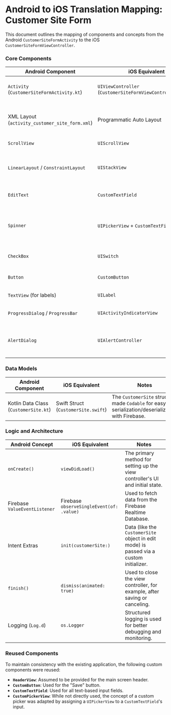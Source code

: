 
# Android to iOS Translation Mapping: Customer Site Form

This document outlines the mapping of components and concepts from the Android `CustomerSiteFormActivity` to the iOS `CustomerSiteFormViewController`.

### Core Components

| Android Component                                | iOS Equivalent                                                  | Notes                                                                                                                         |
| ------------------------------------------------ | --------------------------------------------------------------- | ----------------------------------------------------------------------------------------------------------------------------- |
| `Activity` (`CustomerSiteFormActivity.kt`)   | `UIViewController` (`CustomerSiteFormViewController.swift`) | The fundamental building block for a screen in each platform.                                                                 |
| XML Layout (`activity_customer_site_form.xml`) | Programmatic Auto Layout                                        | iOS UI is defined in Swift using `NSLayoutConstraint` anchors for flexibility and maintainability.                          |
| `ScrollView`                                   | `UIScrollView`                                                | Provides scrollable content area.                                                                                             |
| `LinearLayout` / `ConstraintLayout`          | `UIStackView`                                                 | Used to arrange UI elements vertically.`UIStackView` simplifies linear layouts.                                             |
| `EditText`                                     | `CustomTextField`                                             | Reused the existing `CustomTextField` for all text input fields.                                                            |
| `Spinner`                                      | `UIPickerView` + `CustomTextField`                          | A `CustomTextField` is used as the display, with a `UIPickerView` set as its `inputView` to provide the selection list. |
| `CheckBox`                                     | `UISwitch`                                                    | The standard iOS equivalent for a boolean toggle.                                                                             |
| `Button`                                       | `CustomButton`                                                | Reused the existing `CustomButton` for consistent styling.                                                                  |
| `TextView` (for labels)                        | `UILabel`                                                     | Standard text label component.                                                                                                |
| `ProgressDialog` / `ProgressBar`             | `UIActivityIndicatorView`                                     | A spinner overlay to indicate loading states.                                                                                 |
| `AlertDialog`                                  | `UIAlertController`                                           | Used for showing alerts for validation errors, success messages, and other notifications.                                     |

### Data Models

| Android Component                       | iOS Equivalent                        | Notes                                                                                                 |
| --------------------------------------- | ------------------------------------- | ----------------------------------------------------------------------------------------------------- |
| Kotlin Data Class (`CustomerSite.kt`) | Swift Struct (`CustomerSite.swift`) | The `CustomerSite` struct is made `Codable` for easy serialization/deserialization with Firebase. |

### Logic and Architecture

| Android Concept                 | iOS Equivalent                              | Notes                                                                                    |
| ------------------------------- | ------------------------------------------- | ---------------------------------------------------------------------------------------- |
| `onCreate()`                  | `viewDidLoad()`                           | The primary method for setting up the view controller's UI and initial state.            |
| Firebase `ValueEventListener` | Firebase `observeSingleEvent(of: .value)` | Used to fetch data from the Firebase Realtime Database.                                  |
| Intent Extras                   | `init(customerSite:)`                     | Data (like the `CustomerSite` object in edit mode) is passed via a custom initializer. |
| `finish()`                    | `dismiss(animated: true)`                 | Used to close the view controller, for example, after saving or canceling.               |
| Logging (`Log.d`)             | `os.Logger`                               | Structured logging is used for better debugging and monitoring.                          |

### Reused Components

To maintain consistency with the existing application, the following custom components were reused:

- **`HeaderView`**: Assumed to be provided for the main screen header.
- **`CustomButton`**: Used for the "Save" button.
- **`CustomTextField`**: Used for all text-based input fields.
- **`CustomPickerView`**: While not directly used, the concept of a custom picker was adapted by assigning a `UIPickerView` to a `CustomTextField`'s input.
